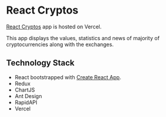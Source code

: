 # React Cryptos

[React Cryptos](https://react-cryptos.vercel.app/) app is hosted on Vercel.

This app displays the values, statistics and news of majority of cryptocurrencies along with the exchanges.

## Technology Stack

- React bootstrapped with [Create React App](https://github.com/facebook/create-react-app).
- Redux
- ChartJS
- Ant Design
- RapidAPI
- Vercel
